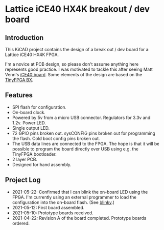 # Lattice iCE40 HX4K breakout / dev board

## Introduction

This KiCAD project contains the design of a break out / dev board for
a Lattice iCE40 HX4K FPGA.

I'm a novice at PCB design, so please don't assume anything here
represents good practice. I was motivated to tackle this after seeing
Matt Venn's [iCE40 board](https://github.com/mattvenn/first-fpga-pcb).
Some elements of the design are based on
the [TinyFPGA BX](https://github.com/tinyfpga/TinyFPGA-BX).

## Features

* SPI flash for configuration.
* On-board clock.
* Powered by 5v from a micro USB connector. Regulators for 3.3v and
  1.2v. Power LED.
* Single output LED.
* 72 GPIO pins broken out. sysCONFIG pins broken out for programming
  the flash. Cold boot config pins broken out.
* The USB data lines are connected to the FPGA. The hope is that it
  will be possible to program the board directly over USB using e.g.
  the TinyFPGA bootloader.
* 2 layer PCB.
* Designed for hand assembly.

## Project Log

* 2021-05-22: Confirmed that I can blink the on-board LED using the
  FPGA. I'm currently using an external programmer to load the
  configuration into the on-board flash. (See [blinky](blinky).)
* 2021-05-12: First board assembled.
* 2021-05-10: Prototype boards received.
* 2021-04-22: Revision A of the board completed. Prototype boards
  ordered.

